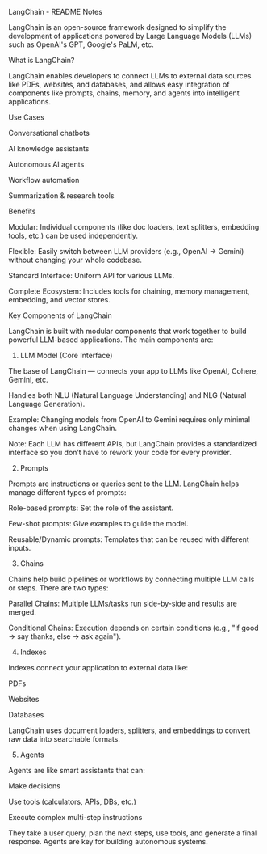 LangChain - README Notes

LangChain is an open-source framework designed to simplify the development of applications powered by Large Language Models (LLMs) such as OpenAI's GPT, Google's PaLM, etc.

 What is LangChain?

LangChain enables developers to connect LLMs to external data sources like PDFs, websites, and databases, and allows easy integration of components like prompts, chains, memory, and agents into intelligent applications.

 Use Cases

 Conversational chatbots

 AI knowledge assistants

 Autonomous AI agents

 Workflow automation

 Summarization & research tools

 Benefits

Modular: Individual components (like doc loaders, text splitters, embedding tools, etc.) can be used independently.

Flexible: Easily switch between LLM providers (e.g., OpenAI → Gemini) without changing your whole codebase.

Standard Interface: Uniform API for various LLMs.

Complete Ecosystem: Includes tools for chaining, memory management, embedding, and vector stores.


Key Components of LangChain

LangChain is built with modular components that work together to build powerful LLM-based applications. The main components are:

1.  LLM Model (Core Interface)

The base of LangChain — connects your app to LLMs like OpenAI, Cohere, Gemini, etc.

Handles both NLU (Natural Language Understanding) and NLG (Natural Language Generation).

Example: Changing models from OpenAI to Gemini requires only minimal changes when using LangChain.

 Note: Each LLM has different APIs, but LangChain provides a standardized interface so you don’t have to rework your code for every provider.

2.  Prompts

Prompts are instructions or queries sent to the LLM. LangChain helps manage different types of prompts:

Role-based prompts: Set the role of the assistant.

Few-shot prompts: Give examples to guide the model.

Reusable/Dynamic prompts: Templates that can be reused with different inputs.

3.  Chains

Chains help build pipelines or workflows by connecting multiple LLM calls or steps.
There are two types:

Parallel Chains: Multiple LLMs/tasks run side-by-side and results are merged.

Conditional Chains: Execution depends on certain conditions (e.g., "if good → say thanks, else → ask again").

4.  Indexes

Indexes connect your application to external data like:

PDFs

Websites

Databases

LangChain uses document loaders, splitters, and embeddings to convert raw data into searchable formats.

5. Agents

Agents are like smart assistants that can:

Make decisions

Use tools (calculators, APIs, DBs, etc.)

Execute complex multi-step instructions

They take a user query, plan the next steps, use tools, and generate a final response. Agents are key for building autonomous systems.